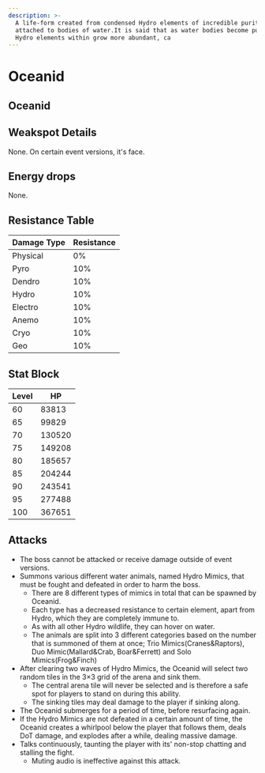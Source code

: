 ```yaml
---
description: >-
  A life-form created from condensed Hydro elements of incredible purity. Often
  attached to bodies of water.It is said that as water bodies become purer, the
  Hydro elements within grow more abundant, ca
---
```


# Oceanid

## Oceanid

## Weakspot Details

None. On certain event versions, it's face.

## Energy drops

None.

## Resistance Table

| Damage Type | Resistance |
| ----------- | ---------- |
| Physical    | 0%         |
| Pyro        | 10%        |
| Dendro      | 10%        |
| Hydro       | 10%        |
| Electro     | 10%        |
| Anemo       | 10%        |
| Cryo        | 10%        |
| Geo         | 10%        |

## Stat Block

| Level | HP     |
| ----- | ------ |
| 60    | 83813  |
| 65    | 99829  |
| 70    | 130520 |
| 75    | 149208 |
| 80    | 185657 |
| 85    | 204244 |
| 90    | 243541 |
| 95    | 277488 |
| 100   | 367651 |

## Attacks

* The boss cannot be attacked or receive damage outside of event versions.
* Summons various different water animals, named Hydro Mimics, that must be fought and defeated in order to harm the boss.
  * There are 8 different types of mimics in total that can be spawned by Oceanid.
  * Each type has a decreased resistance to certain element, apart from Hydro, which they are completely immune to.
  * As with all other Hydro wildlife, they can hover on water.
  * The animals are split into 3 different categories based on the number that is summoned of them at once; Trio Mimics(Cranes\&Raptors), Duo Mimic(Mallard\&Crab, Boar\&Ferrett) and Solo Mimics(Frog\&Finch)
* After clearing two waves of Hydro Mimics, the Oceanid will select two random tiles in the 3×3 grid of the arena and sink them.
  * The central arena tile will never be selected and is therefore a safe spot for players to stand on during this ability.
  * The sinking tiles may deal damage to the player if sinking along.
* The Oceanid submerges for a period of time, before resurfacing again.
* If the Hydro Mimics are not defeated in a certain amount of time, the Oceanid creates a whirlpool below the player that follows them, deals DoT damage, and explodes after a while, dealing massive damage.
* Talks continuously, taunting the player with its' non-stop chatting and stalling the fight.
  * Muting audio is ineffective against this attack.
